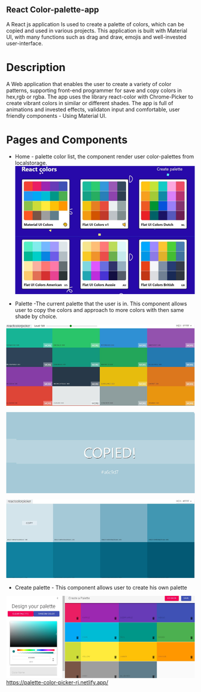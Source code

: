 

## React Color-palette-app
A React js application Is used to create a palette of colors, which can be copied and used  in various projects. This application is built with Material UI, with many functions such as drag and draw, emojis and well-invested user-interface.

# Description 
A Web application that enables the user to create a variety of color patterns, supporting front-end programmer for save and copy colors in hex,rgb or rgba. The app uses the library react-color with Chrome-Picker to create vibrant colors in similar or different shades. The app is full of animations and invested effects, validaton input and comfortable, user friendly components - Using Material UI.

# Pages and Components
- Home - palette color list, the component render user color-palettes from localstorage.
![](/img/head.png)

- Palette -The current palette that the user is in. This component allows user to copy the colors and approach to more colors with then   same shade by choice.

![](/img/palette.png)

![](/img/copy.png)

![](/img/enter.png)

- Create palette - This component allows user to create his own palette

![](/img/create.png)
https://palette-color-picker-rj.netlify.app/

